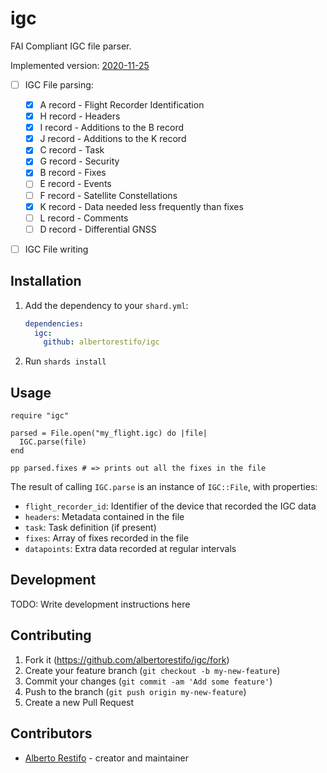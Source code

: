 # igc

FAI Compliant IGC file parser.

Implemented version: [2020-11-25](https://www.fai.org/sites/default/files/igc_fr_specification_2020-11-25_with_al6.pdf)

- [ ] IGC File parsing:

  - [x] A record - Flight Recorder Identification
  - [x] H record - Headers
  - [x] I record - Additions to the B record
  - [x] J record - Additions to the K record
  - [x] C record - Task
  - [x] G record - Security
  - [x] B record - Fixes
  - [ ] E record - Events
  - [ ] F record - Satellite Constellations
  - [x] K record - Data needed less frequently than fixes
  - [ ] L record - Comments
  - [ ] D record - Differential GNSS

- [ ] IGC File writing

## Installation

1. Add the dependency to your `shard.yml`:

   ```yaml
   dependencies:
     igc:
       github: albertorestifo/igc
   ```

2. Run `shards install`

## Usage

```crystal
require "igc"

parsed = File.open("my_flight.igc) do |file|
  IGC.parse(file)
end

pp parsed.fixes # => prints out all the fixes in the file
```

The result of calling `IGC.parse` is an instance of `IGC::File`, with properties:

- `flight_recorder_id`: Identifier of the device that recorded the IGC data
- `headers`: Metadata contained in the file
- `task`: Task definition (if present)
- `fixes`: Array of fixes recorded in the file
- `datapoints`: Extra data recorded at regular intervals

## Development

TODO: Write development instructions here

## Contributing

1. Fork it (<https://github.com/albertorestifo/igc/fork>)
2. Create your feature branch (`git checkout -b my-new-feature`)
3. Commit your changes (`git commit -am 'Add some feature'`)
4. Push to the branch (`git push origin my-new-feature`)
5. Create a new Pull Request

## Contributors

- [Alberto Restifo](https://github.com/albertorestifo) - creator and maintainer
